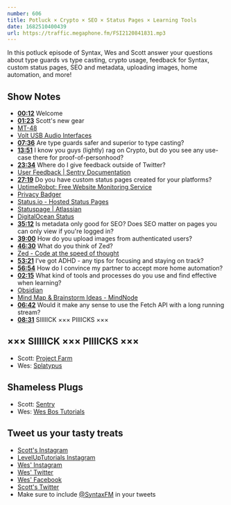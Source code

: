 ```yaml
---
number: 606
title: Potluck × Crypto × SEO × Status Pages × Learning Tools
date: 1682510400439
url: https://traffic.megaphone.fm/FSI2120841831.mp3
---
```


In this potluck episode of Syntax, Wes and Scott answer your questions about type guards vs type casting, crypto usage, feedback for Syntax, custom status pages, SEO and metadata, uploading images, home automation, and more!

## Show Notes

* **[00:12](#t=00:12)** Welcome
* **[01:23](#t=01:23)** Scott's new gear
* [MT-48](https://www.neumann.com/en-en/products/audiointerfaces/mt-48)
* [Volt USB Audio Interfaces](https://www.uaudio.com/audio-interfaces/volt.html)
* **[07:36](#t=07:36)** Are type guards safer and superior to type casting?
* **[13:51](#t=13:51)** I know you guys (lightly) rag on Crypto, but do you see any use-case there for proof-of-personhood?
* **[23:34](#t=23:34)** Where do I give feedback outside of Twitter?
* [User Feedback | Sentry Documentation](https://docs.sentry.io/product/user-feedback/)
* **[27:19](#t=27:19)** Do you have custom status pages created for your platforms?
* [UptimeRobot: Free Website Monitoring Service](https://uptimerobot.com/)
* [Privacy Badger](https://privacybadger.org/)
* [Status.io - Hosted Status Pages](https://status.io/)
* [Statuspage | Atlassian](https://www.atlassian.com/software/statuspage)
* [DigitalOcean Status](https://status.digitalocean.com/)
* **[35:12](#t=35:12)** Is metadata only good for SEO? Does SEO matter on pages you can only view if you're logged in?
* **[39:00](#t=39:00)** How do you upload images from authenticated users?
* **[46:30](#t=46:30)** What do you think of Zed?
* [Zed - Code at the speed of thought](https://zed.dev/)
* **[53:21](#t=53:21)** I’ve got ADHD - any tips for focusing and staying on track?
* **[56:54](#t=56:54)** How do I convince my partner to accept more home automation?
* **[02:15](#t=02:15)** What kind of tools and processes do you use and find effective when learning?
* [Obsidian](https://obsidian.md/)
* [Mind Map & Brainstorm Ideas - MindNode](https://www.mindnode.com/)
* **[06:42](#t=06:42)** Would it make any sense to use the Fetch API with a long running stream?
* **[08:31](#t=08:31)** SIIIIICK ××× PIIIICKS ×××

## ××× SIIIIICK ××× PIIIICKS ×××

* Scott: [Project Farm](https://www.youtube.com/c/projectfarm)
* Wes: [Splatypus](https://amzn.to/3L6vz92)

## Shameless Plugs

* Scott: [Sentry](https://sentry.io)
* Wes: [Wes Bos Tutorials](https://wesbos.com/courses)

## Tweet us your tasty treats

* [Scott's Instagram](https://www.instagram.com/stolinski/)
* [LevelUpTutorials Instagram](https://www.instagram.com/LevelUpTutorials/)
* [Wes' Instagram](https://www.instagram.com/wesbos/)
* [Wes' Twitter](https://twitter.com/wesbos)
* [Wes' Facebook](https://www.facebook.com/wesbos.developer)
* [Scott's Twitter](https://twitter.com/stolinski)
* Make sure to include [@SyntaxFM](https://twitter.com/SyntaxFM) in your tweets
